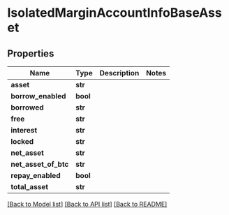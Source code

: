 # IsolatedMarginAccountInfoBaseAsset

## Properties
Name | Type | Description | Notes
------------ | ------------- | ------------- | -------------
**asset** | **str** |  | 
**borrow_enabled** | **bool** |  | 
**borrowed** | **str** |  | 
**free** | **str** |  | 
**interest** | **str** |  | 
**locked** | **str** |  | 
**net_asset** | **str** |  | 
**net_asset_of_btc** | **str** |  | 
**repay_enabled** | **bool** |  | 
**total_asset** | **str** |  | 

[[Back to Model list]](../README.md#documentation-for-models) [[Back to API list]](../README.md#documentation-for-api-endpoints) [[Back to README]](../README.md)

